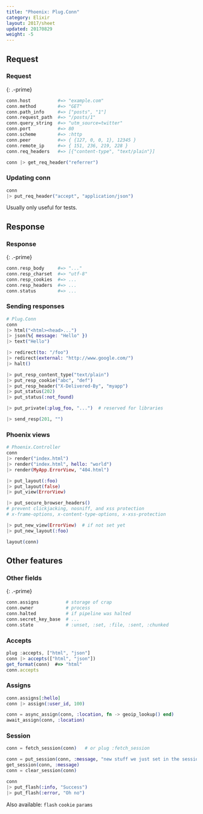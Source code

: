 ```yaml
---
title: "Phoenix: Plug.Conn"
category: Elixir
layout: 2017/sheet
updated: 20170829
weight: -5
---
```


Request
-------

### Request
{: .-prime}

```elixir
conn.host          #=> "example.com"
conn.method        #=> "GET"
conn.path_info     #=> ["posts", "1"]
conn.request_path  #=> "/posts/1"
conn.query_string  #=> "utm_source=twitter"
conn.port          #=> 80
conn.scheme        #=> :http
conn.peer          #=> { {127, 0, 0, 1}, 12345 }
conn.remote_ip     #=> { 151, 236, 219, 228 }
conn.req_headers   #=> [{"content-type", "text/plain"}]
```

```elixir
conn |> get_req_header("referrer")
```

### Updating conn

```elixir
conn
|> put_req_header("accept", "application/json")
```

Usually only useful for tests.

Response
--------

### Response
{: .-prime}

```elixir
conn.resp_body     #=> "..."
conn.resp_charset  #=> "utf-8"
conn.resp_cookies  #=> ...
conn.resp_headers  #=> ...
conn.status        #=> ...
```

### Sending responses

```elixir
# Plug.Conn
conn
|> html("<html><head>...")
|> json(%{ message: "Hello" })
|> text("Hello")
```

```elixir
|> redirect(to: "/foo")
|> redirect(external: "http://www.google.com/")
|> halt()
```

```elixir
|> put_resp_content_type("text/plain")
|> put_resp_cookie("abc", "def")
|> put_resp_header("X-Delivered-By", "myapp")
|> put_status(202)
|> put_status(:not_found)
```

```elixir
|> put_private(:plug_foo, "...")  # reserved for libraries
```

```elixir
|> send_resp(201, "")
```

### Phoenix views

```elixir
# Phoenix.Controller
conn
|> render("index.html")
|> render("index.html", hello: "world")
|> render(MyApp.ErrorView, "404.html")
```

```elixir
|> put_layout(:foo)
|> put_layout(false)
|> put_view(ErrorView)
```

```elixir
|> put_secure_browser_headers()
# prevent clickjacking, nosniff, and xss protection
# x-frame-options, x-content-type-options, x-xss-protection
```

```elixir
|> put_new_view(ErrorView)  # if not set yet
|> put_new_layout(:foo)
```

```elixir
layout(conn)
```

Other features
--------------

### Other fields
{: .-prime}

```elixir
conn.assigns          # storage of crap
conn.owner            # process
conn.halted           # if pipeline was halted
conn.secret_key_base  # ...
conn.state            # :unset, :set, :file, :sent, :chunked
```

### Accepts

```js
plug :accepts, ["html", "json"]
conn |> accepts(["html", "json"])
get_format(conn)  #=> "html"
conn.accepts
```

### Assigns

```elixir
conn.assigns[:hello]
conn |> assign(:user_id, 100)
```

```elixir
conn = async_assign(conn, :location, fn -> geoip_lookup() end)
await_assign(conn, :location)
```

### Session

```elixir
conn = fetch_session(conn)   # or plug :fetch_session

conn = put_session(conn, :message, "new stuff we just set in the session")
get_session(conn, :message)
conn = clear_session(conn)
```

```elixir
conn
|> put_flash(:info, "Success")
|> put_flash(:error, "Oh no")
```

Also available: `flash` `cookie` `params`

